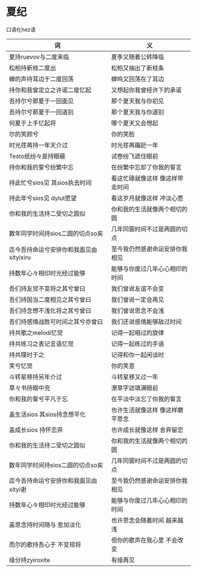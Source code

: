 # 夏纪

口语化hez语

|词|义|
|-|-|
|夏持ruevov与二度来临|夏季又随着公转降临|
|松柏持新枝二度出|松柏又抽出了新枝条|
|蝉的声持耳边于二度回荡|蝉鸣又回荡在了耳边|
|持你和我曾定立之许诺二度忆起|又想起你我曾经许下的承诺|
|吾持尔兮那夏于一回面见|那个夏天我与你初见|
|吾持尔兮那夏于一回道别|那个夏天我与你道别|
|何夏于上手忆起将|哪个夏天又会想起|
|尔的笑颜兮|你的笑脸|
|时光荏苒持一年天介过|时光荏苒蹁跹一年|
|Testo纸纷々是持眼蔽|试卷纷飞遮住眼前|
|持你和我的誓兮纷繁中忘|在纷繁中忘却了你我的誓言|
|持此忙兮sios见 其sios执去时间|看这忙碌就像这样 像这样带走时间|
|持此年兮sios见 dylut愿望|看这岁月就像这样 冲淡心愿|
|你和我的生活持二受切之圆似|你和我的生活就像两个相切的圆|
|数年同学时间持sios二圆的切点so矣|几年同窗时间不过是两圆的切点|
|迄今吾持命运兮安排你和我面见由xityixiru|至今我仍然感谢命运安排你我相见|
|持数年心々相印时光经过能够|能够与你度过几年心心相印的时间|
|吾们持友觉不变将之其兮曾曰|我们曾说友谊不会变|
|吾们持固当二度相见之其兮曾曰|我们曾说一定会再见|
|吾们持念想不浅化将之其兮曾曰|我们曾说思念不会浅|
|吾们持感情战胜可时间之其兮亦曾曰|我们还说感情能够敌过时间|
|持共歌之melodi忆觉|记得一起唱过的旋律|
|持共练习之表记言语忆觉|记得一起练过的手语|
|持共喋时于之|记得和你一起闲谈时|
|笑兮忆觉|你的笑意|
|斗转星移持另年介过|斗转星移又过一年|
|草々书持眼中充|潦草字迹填满眼前|
|你和我的誓兮平凡于忘|在平淡中淡忘了你我的誓言|
|盖生活sios 其sios持念想平化|也许生活就像这样 像这样磨平思念|
|盖成长sios 持怀恋弃|也许成长就像这样 舍弃留恋|
|你和我的生活持二受切之圆似|你和我的生活就像两个相切的圆|
|数年同学时间持sios二圆的切点so矣|几年同窗时间不过是两圆的切点|
|迄今吾持命运兮安排你和我面见由xityi谢|至今我仍然感谢命运安排你我相见|
|持数年心々相印时光经过能够|能够与你度过几年心心相印的时间|
|盖思念持时间随与 愈加淡化|也许思念会随着时间 越来越浅|
|而尔的歌持吾心于 不变规将|但你的歌声在我心里 不会改变|
|缘分持zyiroxite|有缘再见|
